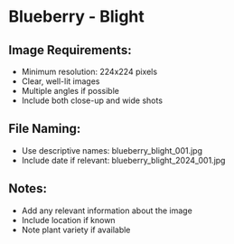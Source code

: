 # Blueberry - Blight

## Image Requirements:
- Minimum resolution: 224x224 pixels
- Clear, well-lit images
- Multiple angles if possible
- Include both close-up and wide shots

## File Naming:
- Use descriptive names: blueberry_blight_001.jpg
- Include date if relevant: blueberry_blight_2024_001.jpg

## Notes:
- Add any relevant information about the image
- Include location if known
- Note plant variety if available
